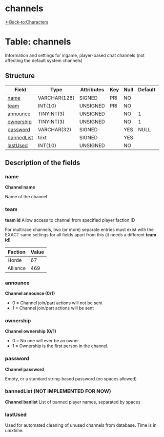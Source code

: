 # channels

[<-Back-to:Characters](database-characters.md)

# Table: channels

Information and settings for ingame, player-based chat channels (not affecting the default system channels)

## Structure

| Field           | Type         | Attributes | Key | Null | Default | Extra | Comment |
|-----------------|--------------|------------|-----|------|---------|-------|---------|
| [name][1]       | VARCHAR(128) | SIGNED     | PRI | NO   |         |       |         |
| [team][2]       | INT(10)      | UNSIGNED   | PRI | NO   |         |       |         |
| [announce][3]   | TINYINT(3)   | UNSIGNED   |     | NO   | 1       |       |         |
| [ownership][4]  | TINYINT(3)   | UNSIGNED   |     | NO   | 1       |       |         |
| [password][5]   | VARCHAR(32)  | SIGNED     |     | YES  | NULL    |       |         |
| [bannedList][6] | text         | SIGNED     |     | YES  |         |       |         |
| [lastUsed][7]   | INT(10)      | UNSIGNED   |     | NO   |         |       |         |

[1]: #name
[2]: #team
[3]: #announce
[4]: #ownership
[5]: #password
[6]: #bannedlist
[7]: #lastused

## Description of the fields

### name

**Channel name**

Name of the channel

### team

**team id** Allow access to channel from specified player faction ID

For multirace channels, two (or more) separate entries must exist with the EXACT same settings for all fields apart from this (it needs a different **team id**)

| Faction  | Value |
|----------|-------|
| Horde    | 67    |
| Alliance | 469   |

### announce

**Channel announce (0/1)**

- 0 = Channel join/part actions will not be sent
- 1 = Channel join/part actions will be sent

### ownership

**Channel ownership (0/1)**

- 0 = No one will ever be an owner.
- 1 = Ownership is the first person in the channel.

### password

**Channel password**

Empty, or a standard string-based password (no spaces allowed)

### bannedList (NOT IMPLEMENTED FOR NOW)

**Channel banlist**
List of banned player names, separated by spaces

### lastUsed

Used for automated cleaning of unused channels from database. Time is in unixtime.
